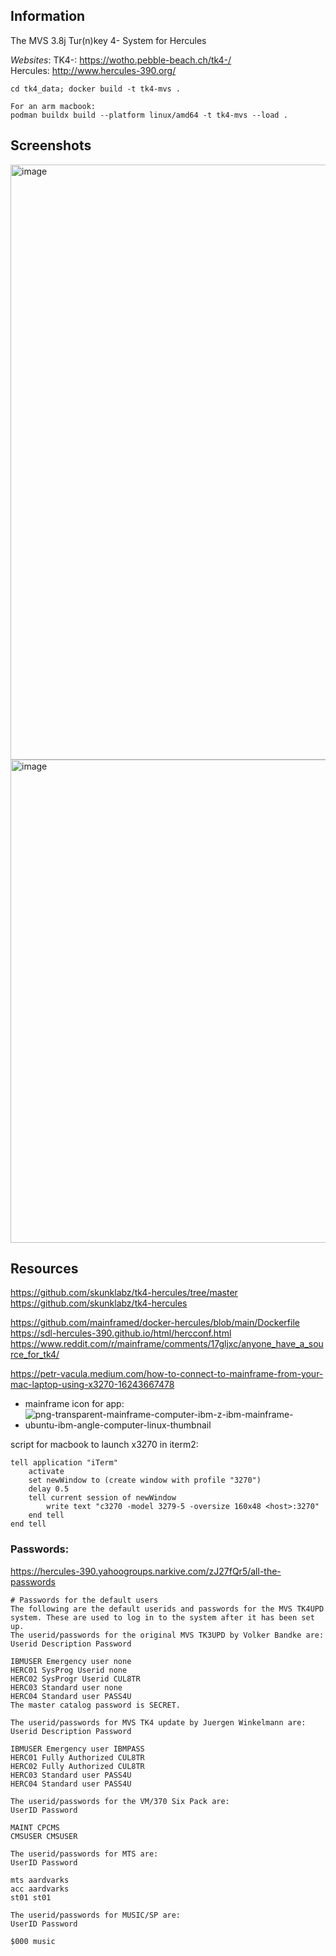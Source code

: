 ## Information  

The MVS 3.8j Tur(n)key 4- System  for Hercules
  
*Websites*: 
TK4-: https://wotho.pebble-beach.ch/tk4-/    
Hercules: http://www.hercules-390.org/  
  
  
```
cd tk4_data; docker build -t tk4-mvs .

For an arm macbook:
podman buildx build --platform linux/amd64 -t tk4-mvs --load .
```




## Screenshots  

<img width="952" alt="image" src="https://github.com/user-attachments/assets/8d6f7ba6-bd9c-44aa-bd53-14158358a42e" />

<img width="773" alt="image" src="https://github.com/user-attachments/assets/5c35fa5a-dd20-4827-9825-a9bd608f1d5a" />



## Resources

https://github.com/skunklabz/tk4-hercules/tree/master  
https://github.com/skunklabz/tk4-hercules  
  
https://github.com/mainframed/docker-hercules/blob/main/Dockerfile  
https://sdl-hercules-390.github.io/html/hercconf.html  
https://www.reddit.com/r/mainframe/comments/17gljxc/anyone_have_a_source_for_tk4/  

https://petr-vacula.medium.com/how-to-connect-to-mainframe-from-your-mac-laptop-using-x3270-16243667478
- mainframe icon for app:  
- ![png-transparent-mainframe-computer-ibm-z-ibm-mainframe-ubuntu-ibm-angle-computer-linux-thumbnail](https://github.com/user-attachments/assets/f532a734-875b-41c2-95de-461be386c3c1)

script for macbook to launch x3270 in iterm2: 
```
tell application "iTerm"
	activate
	set newWindow to (create window with profile "3270")
	delay 0.5
	tell current session of newWindow
		write text "c3270 -model 3279-5 -oversize 160x48 <host>:3270"
	end tell
end tell
```  
### Passwords: 
https://hercules-390.yahoogroups.narkive.com/zJ27fQr5/all-the-passwords  



```
# Passwords for the default users
The following are the default userids and passwords for the MVS TK4UPD system. These are used to log in to the system after it has been set up.
The userid/passwords for the original MVS TK3UPD by Volker Bandke are:
Userid Description Password

IBMUSER Emergency user none
HERC01 SysProg Userid none
HERC02 SysProgr Userid CUL8TR
HERC03 Standard user none
HERC04 Standard user PASS4U
The master catalog password is SECRET.
```

```
The userid/passwords for MVS TK4 update by Juergen Winkelmann are:
Userid Description Password

IBMUSER Emergency user IBMPASS
HERC01 Fully Authorized CUL8TR
HERC02 Fully Authorized CUL8TR
HERC03 Standard user PASS4U
HERC04 Standard user PASS4U
```

```
The userid/passwords for the VM/370 Six Pack are:
UserID Password

MAINT CPCMS
CMSUSER CMSUSER

The userid/passwords for MTS are:
UserID Password

mts aardvarks
acc aardvarks
st01 st01

The userid/passwords for MUSIC/SP are:
UserID Password

$000 music
```



